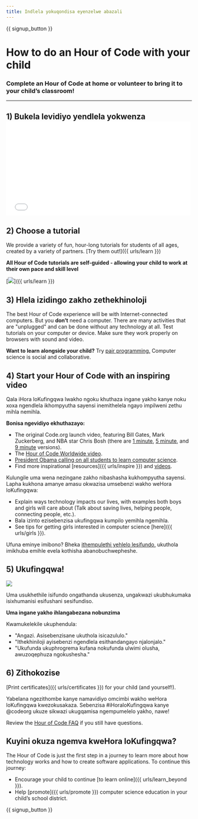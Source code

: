 ```yaml
---
title: Indlela yokuqondisa eyenzelwe abazali
---
```


{{ signup_button }}

# How to do an Hour of Code with your child

### Complete an Hour of Code at home or volunteer to bring it to your child’s classroom!

* * *

## 1) Bukela levidiyo yendlela yokwenza <iframe width="500" height="255" src="//www.youtube.com/embed/SrnvvWDm73k" frameborder="0" allowfullscreen mark="crwd-mark"></iframe> 

## 2) Choose a tutorial

We provide a variety of fun, hour-long tutorials for students of all ages, created by a variety of partners. [Try them out!]({{ urls/learn }})

**All Hour of Code tutorials are self-guided - allowing your child to work at their own pace and skill level**

[![](/images/fit-700/tutorials.png)]({{ urls/learn }})

## 3) Hlela izidingo zakho zethekhinoloji

The best Hour of Code experience will be with Internet-connected computers. But you **don’t** need a computer. There are many activities that are "unplugged" and can be done without any technology at all. Test tutorials on your computer or device. Make sure they work properly on browsers with sound and video.

**Want to learn alongside your child?** Try [pair programming.](http://www.ncwit.org/resources/pair-programming-box-power-collaborative-learning) Computer science is social and collaborative.

## 4) Start your Hour of Code with an inspiring video

Qala iHora loKufingqwa lwakho ngoku khuthaza ingane yakho kanye noku xoxa ngendlela ikhompyutha sayensi inemithelela ngayo impilweni zethu mihla nemihla.

**Bonisa ngevidiyo ekhuthazayo:**

- The original Code.org launch video, featuring Bill Gates, Mark Zuckerberg, and NBA star Chris Bosh (there are [1 minute](https://www.youtube.com/watch?v=qYZF6oIZtfc), [5 minute](https://www.youtube.com/watch?v=nKIu9yen5nc), and [9 minute](https://www.youtube.com/watch?v=dU1xS07N-FA) versions).
- The [Hour of Code Worldwide video](https://www.youtube.com/watch?v=KsOIlDT145A).
- [President Obama calling on all students to learn computer science](https://www.youtube.com/watch?v=6XvmhE1J9PY).
- Find more inspirational [resources]({{ urls/inspire }}) and [videos](https://www.youtube.com/playlist?list=PLzdnOPI1iJNfpD8i4Sx7U0y2MccnrNZuP).

Kulungile uma wena nezingane zakho nibashasha kukhompyutha sayensi. Lapha kukhona amanye amasu okwazisa umsebenzi wakho weHora loKufingqwa:

- Explain ways technology impacts our lives, with examples both boys and girls will care about (Talk about saving lives, helping people, connecting people, etc.).
- Bala izinto ezisebenzisa ukufingqwa kumpilo yemihla ngemihla.
- See tips for getting girls interested in computer science [here]({{ urls/girls }}).

Ufuna eminye imibono? Bheka [ithempulethi yehlelo lesifundo,](/files/AfterschoolEducatorLessonPlanOutline.docx) ukuthola imikhuba emihle evela kothisha abanobuchwepheshe.

## 5) Ukufingqwa!

<img src="/images/fit-700/tutorial-short-link.png" />

Uma usukhethile isifundo ongathanda ukusenza, ungakwazi ukubhukumaka isixhumanisi esifushani sesifundiso.

**Uma ingane yakho ihlangabezana nobunzima**

Kwamukelekile ukuphendula:

- "Angazi. Asisebenzisane ukuthola isicazululo."
- "Ithekhiniloji ayisebenzi ngendlela esithandangayo njalonjalo."
- "Ukufunda ukuphrogrema kufana nokufunda ulwimi olusha, awuzoqephuza ngokushesha."

## 6) Zithokozise

[Print certificates]({{ urls/certificates }}) for your child (and yourself!).

Yabelana ngezithombe kanye namavidiyo omcimbi wakho weHora loKufingqwa kwezokusakaza. Sebenzisa #iHoraloKufingqwa kanye @codeorg ukuze sikwazi ukugqamisa ngempumelelo yakho, nawe!

Review the [Hour of Code FAQ](https://help.edraak.org/hc/en-us/categories/200147083-Hour-of-Code) if you still have questions.

## Kuyini okuza ngemva kweHora loKufingqwa?

The Hour of Code is just the first step in a journey to learn more about how technology works and how to create software applications. To continue this journey:

- Encourage your child to continue [to learn online]({{ urls/learn_beyond }}).
- Help [promote]({{ urls/promote }}) computer science education in your child’s school district.

{{ signup_button }}